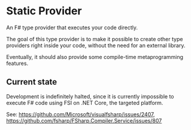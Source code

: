 # Static Provider

An F# type provider that executes your code directly.

The goal of this type provider is to make it possible to create other type providers
right inside your code, without the need for an external library.

Eventually, it should also provide some compile-time metaprogramming features.

## Current state
Development is indefinitely halted, since it is currently impossible to execute F# code
using FSI on .NET Core, the targeted platform.

See: https://github.com/Microsoft/visualfsharp/issues/2407, https://github.com/fsharp/FSharp.Compiler.Service/issues/807
